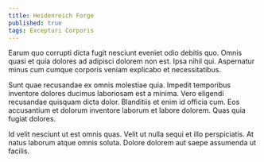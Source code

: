 ```yaml
---
title: Heidenreich Forge
published: true
tags: Excepturi Corporis
---
```


Earum quo corrupti dicta fugit nesciunt eveniet odio debitis quo. Omnis quasi et quia dolores ad adipisci dolorem non est. Ipsa nihil qui. Aspernatur minus cum cumque corporis veniam explicabo et necessitatibus.

Sunt quae recusandae ex omnis molestiae quia. Impedit temporibus inventore dolores ducimus laboriosam est a minima. Vero eligendi recusandae quisquam dicta dolor. Blanditiis et enim id officia cum. Eos accusantium et dolorum inventore laborum et labore dolorem. Quas quia fugiat dolores.

Id velit nesciunt ut est omnis quas. Velit ut nulla sequi et illo perspiciatis. At natus laborum atque omnis soluta. Dolore dolorem aut saepe assumenda ut facilis.